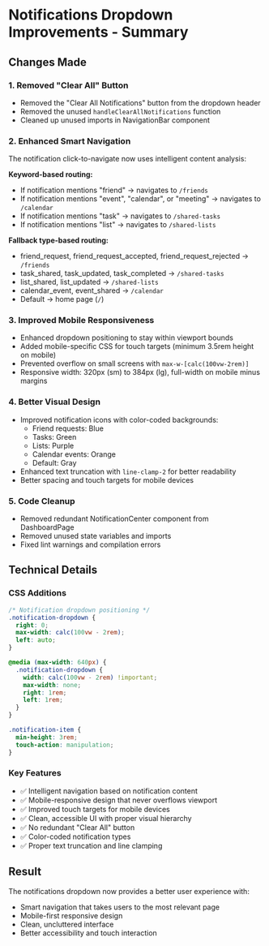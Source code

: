 # Notifications Dropdown Improvements - Summary

## Changes Made

### 1. **Removed "Clear All" Button**
- Removed the "Clear All Notifications" button from the dropdown header
- Removed the unused `handleClearAllNotifications` function
- Cleaned up unused imports in NavigationBar component

### 2. **Enhanced Smart Navigation**
The notification click-to-navigate now uses intelligent content analysis:

**Keyword-based routing:**
- If notification mentions "friend" → navigates to `/friends`
- If notification mentions "event", "calendar", or "meeting" → navigates to `/calendar`
- If notification mentions "task" → navigates to `/shared-tasks`
- If notification mentions "list" → navigates to `/shared-lists`

**Fallback type-based routing:**
- friend_request, friend_request_accepted, friend_request_rejected → `/friends`
- task_shared, task_updated, task_completed → `/shared-tasks`
- list_shared, list_updated → `/shared-lists`
- calendar_event, event_shared → `/calendar`
- Default → home page (`/`)

### 3. **Improved Mobile Responsiveness**
- Enhanced dropdown positioning to stay within viewport bounds
- Added mobile-specific CSS for touch targets (minimum 3.5rem height on mobile)
- Prevented overflow on small screens with `max-w-[calc(100vw-2rem)]`
- Responsive width: 320px (sm) to 384px (lg), full-width on mobile minus margins

### 4. **Better Visual Design**
- Improved notification icons with color-coded backgrounds:
  - Friend requests: Blue
  - Tasks: Green
  - Lists: Purple
  - Calendar events: Orange
  - Default: Gray
- Enhanced text truncation with `line-clamp-2` for better readability
- Better spacing and touch targets for mobile devices

### 5. **Code Cleanup**
- Removed redundant NotificationCenter component from DashboardPage
- Removed unused state variables and imports
- Fixed lint warnings and compilation errors

## Technical Details

### CSS Additions
```css
/* Notification dropdown positioning */
.notification-dropdown {
  right: 0;
  max-width: calc(100vw - 2rem);
  left: auto;
}

@media (max-width: 640px) {
  .notification-dropdown {
    width: calc(100vw - 2rem) !important;
    max-width: none;
    right: 1rem;
    left: 1rem;
  }
}

.notification-item {
  min-height: 3rem;
  touch-action: manipulation;
}
```

### Key Features
- ✅ Intelligent navigation based on notification content
- ✅ Mobile-responsive design that never overflows viewport
- ✅ Improved touch targets for mobile devices
- ✅ Clean, accessible UI with proper visual hierarchy
- ✅ No redundant "Clear All" button
- ✅ Color-coded notification types
- ✅ Proper text truncation and line clamping

## Result
The notifications dropdown now provides a better user experience with:
- Smart navigation that takes users to the most relevant page
- Mobile-first responsive design
- Clean, uncluttered interface
- Better accessibility and touch interaction
